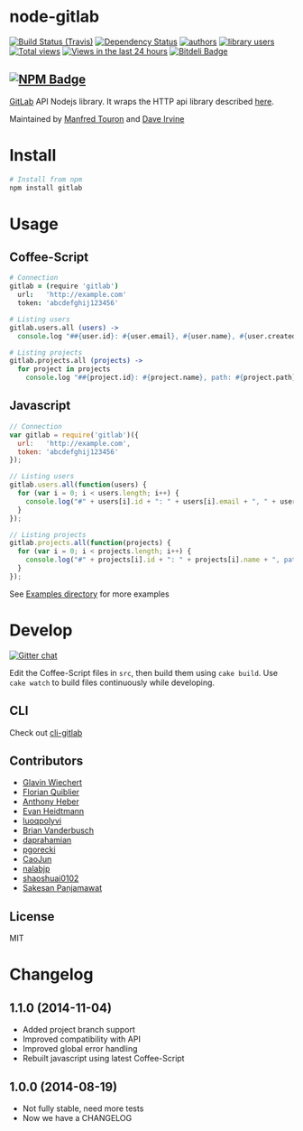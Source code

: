 node-gitlab
===========

[![Build Status (Travis)](https://travis-ci.org/moul/node-gitlab.png?branch=master)](https://travis-ci.org/moul/node-gitlab)
[![Dependency Status](https://david-dm.org/moul/node-gitlab.png?theme=shields.io)](https://david-dm.org/moul/node-gitlab)
[![authors](https://sourcegraph.com/api/repos/github.com/moul/node-gitlab/badges/authors.png)](https://sourcegraph.com/github.com/moul/node-gitlab)
[![library users](https://sourcegraph.com/api/repos/github.com/moul/node-gitlab/badges/library-users.png)](https://sourcegraph.com/github.com/moul/node-gitlab)
[![Total views](https://sourcegraph.com/api/repos/github.com/moul/node-gitlab/counters/views.png)](https://sourcegraph.com/github.com/moul/node-gitlab)
[![Views in the last 24 hours](https://sourcegraph.com/api/repos/github.com/moul/node-gitlab/counters/views-24h.png)](https://sourcegraph.com/github.com/moul/node-gitlab)
[![Bitdeli Badge](https://d2weczhvl823v0.cloudfront.net/moul/node-gitlab/trend.png)](https://bitdeli.com/free "Bitdeli Badge")

[![NPM Badge](https://nodei.co/npm/gitlab.png?downloads=true&stars=true)](https://npmjs.org/package/gitlab)
--

[GitLab](https://github.com/gitlabhq/gitlabhq) API Nodejs library.
It wraps the HTTP api library described [here](https://github.com/moul/gitlabhq/tree/master/doc/api).

Maintained by [Manfred Touron](https://github.com/moul) and [Dave Irvine](https://github.com/dave-irvine)


Install
=======

```bash
# Install from npm
npm install gitlab
```

Usage
=====

Coffee-Script
-------------
```coffee
# Connection
gitlab = (require 'gitlab')
  url:   'http://example.com'
  token: 'abcdefghij123456'

# Listing users
gitlab.users.all (users) ->
  console.log "##{user.id}: #{user.email}, #{user.name}, #{user.created_at}" for user in users

# Listing projects
gitlab.projects.all (projects) ->
  for project in projects
    console.log "##{project.id}: #{project.name}, path: #{project.path}, default_branch: #{project.default_branch}, private: #{project.private}, owner: #{project.owner.name} (#{project.owner.email}), date: #{project.created_at}"
```

Javascript
----------
```javascript
// Connection
var gitlab = require('gitlab')({
  url:   'http://example.com',
  token: 'abcdefghij123456'
});

// Listing users
gitlab.users.all(function(users) {
  for (var i = 0; i < users.length; i++) {
    console.log("#" + users[i].id + ": " + users[i].email + ", " + users[i].name + ", " + users[i].created_at);
  }
});

// Listing projects
gitlab.projects.all(function(projects) {
  for (var i = 0; i < projects.length; i++) {
    console.log("#" + projects[i].id + ": " + projects[i].name + ", path: " + projects[i].path + ", default_branch: " + projects[i].default_branch + ", private: " + projects[i]["private"] + ", owner: " + projects[i].owner.name + " (" + projects[i].owner.email + "), date: " + projects[i].created_at);
  }
});
```

See [Examples directory](https://github.com/moul/node-gitlab/tree/master/examples) for more examples

Develop
=======

[![Gitter chat](https://badges.gitter.im/moul/node-gitlab.png)](https://gitter.im/moul/node-gitlab)

Edit the Coffee-Script files in `src`, then build them using `cake build`.
Use `cake watch` to build files continuously while developing.

CLI
---

Check out [cli-gitlab](https://github.com/mdsb100/cli-gitlab)


Contributors
------------

- [Glavin Wiechert](https://github.com/Glavin001)
- [Florian Quiblier](https://github.com/fofoy)
- [Anthony Heber](https://github.com/aheber)
- [Evan Heidtmann](https://github.com/ezheidtmann)
- [luoqpolyvi](https://github.com/luoqpolyvi)
- [Brian Vanderbusch](https://github.com/LongLiveCHIEF)
- [daprahamian](https://github.com/daprahamian)
- [pgorecki](https://github.com/pgorecki)
- [CaoJun](https://github.com/mdsb100)
- [nalabjp](https://github.com/nalabjp)
- [shaoshuai0102](https://github.com/shaoshuai0102)
- [Sakesan Panjamawat](https://github.com/sakp)

License
-------

MIT


Changelog
=========

1.1.0 (2014-11-04)
------------------

- Added project branch support
- Improved compatibility with API
- Improved global error handling
- Rebuilt javascript using latest Coffee-Script

1.0.0 (2014-08-19)
------------------

- Not fully stable, need more tests
- Now we have a CHANGELOG
